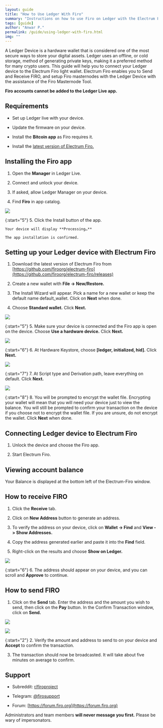 ```yaml
---
layout: guide
title: "How to Use Ledger With Firo"
summary: "Instructions on how to use Firo on Ledger with the Electrum Firo wallet"
tags: [guide]
author: "Anwar P."
permalink: /guide/using-ledger-with-firo.html
img: ""
---
```

A Ledger Device is a hardware wallet that is considered one of the most secure ways to store your digital assets. Ledger uses an offline, or cold storage, method of generating private keys, making it a preferred method for many crypto users. This guide will help you to connect your Ledger device to the Electrum Firo light wallet. Electrum Firo enables you to Send and Receive FIRO, and setup Firo masternodes with the Ledger Device with the assistance of the Firo Masternode Tool.

**Firo accounts cannot be added to the Ledger Live app.**

## Requirements

* Set up Ledger live with your device.

* Update the firmware on your device.

* Install the **Bitcoin app** as Firo requires it.

* Install the [latest version of Electrum Firo.](https://github.com/firoorg/electrum-firo/releases/latest)

## Installing the Firo app

1. Open the **Manager** in Ledger Live.

2. Connect and unlock your device.

3. If asked, allow Ledger Manager on your device.

4. Find **Firo** in app catalog.

![](/guide/assets/ledger/electrum-ledger-install-02.png)

{:start="5"}
5. Click the Install button of the app.

    Your device will display **Processing…**
	
    The app installation is confirmed.

## Setting up your Ledger device with Electrum Firo

1. Download the latest version of Electrum Firo from [https://github.com/firoorg/electrum-firo](https://github.com/firoorg/electrum-firo/releases)

2. Create a new wallet with **File -> New/Restore.**

3. The Install Wizard will appear. Pick a name for a new wallet or keep the default name default_wallet. Click on **Next** when done.

4. Choose **Standard wallet.** Click **Next.**

![](/guide/assets/ledger/electrum-ledger-create-02.png)

{:start="5"}
5. Make sure your device is connected and the Firo app is open on the device. Choose **Use a hardware device.** Click **Next.**

![](/guide/assets/ledger/electrum-ledger-create-03.png)

{:start="6"}
6. At Hardware Keystore, choose **[ledger, initialized, hid].** Click **Next.**

![](/guide/assets/ledger/electrum-ledger-create-04.png)

{:start="7"}
7. At Script type and Derivation path, leave everything on default. Click **Next.**

![](/guide/assets/ledger/electrum-ledger-create-05.png)

{:start="8"}
8. You will be prompted to encrypt the wallet file. Encrypting your wallet will mean that you will need your device just to view the balance. You will still be prompted to confirm your transaction on the device if you choose not to encrypt the wallet file. If you are unsure, do not encrypt the wallet. Click **Next** when done.

## Connecting Ledger device to Electrum Firo

1. Unlock the device and choose the Firo app.

2. Start Electrum Firo.

## Viewing account balance

Your Balance is displayed at the bottom left of the Electrum-Firo window.

## How to receive FIRO

1. Click the **Receive** tab.

2. Click on **New Address** button to generate an address.

3. To verify the address on your device, click on **Wallet -> Find** and **View -> Show Addresses.**

4. Copy the address generated earlier and paste it into the **Find** field.

5. Right-click on the results and choose **Show on Ledger.**

![](/guide/assets/ledger/electrum-ledger-receive-04.png)

{:start="6"}
6. The address should appear on your device, and you can scroll and **Approve** to continue.

## How to send FIRO

1. Click on the **Send** tab. Enter the address and the amount you wish to send, then click on the **Pay** button. In the Confirm Transaction window, click on **Send.**

![](/guide/assets/ledger/electrum-ledger-send-01.png)

![](/guide/assets/ledger/electrum-ledger-send-02.png)

{:start="2"}
2. Verify the amount and address to send to on your device and **Accept** to confirm the transaction.

3. The transaction should now be broadcasted. It will take about five minutes on average to confirm.

## Support

* Subreddit: [r/firoproject](https://www.reddit.com/r/FiroProject/)

* Telegram: [@firosupport](https://t.me/firosupport)

* Forum: [https://forum.firo.org](https://forum.firo.org)

Administrators and team members **will never message you first.** Please be wary of impersonators.
